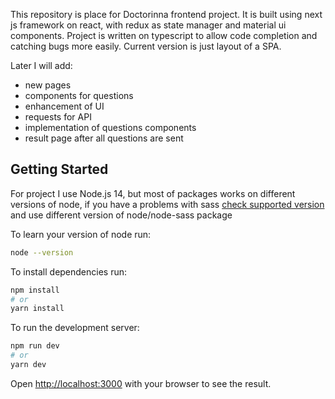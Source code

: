 This repository is place for Doctorinna frontend project. It is built using next js framework on react, with redux as state manager and material ui components. Project is written on typescript to allow code completion and catching bugs more easily. Current version is just layout of a SPA.

Later I will add:
 - new pages
 - components for questions
 - enhancement of UI
 - requests for API
 - implementation of questions components
 - result page after all questions are sent

## Getting Started
For project I use Node.js 14, but most of packages works on different versions of node, if you have a problems with sass [check supported version](https://github.com/sass/node-sass) and use different version of node/node-sass package

To learn your version of node run:

```bash
node --version
```

To install dependencies run:

```bash
npm install
# or
yarn install
```

To run the development server:

```bash
npm run dev
# or
yarn dev
```

Open [http://localhost:3000](http://localhost:3000) with your browser to see the result.


